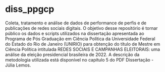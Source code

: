 # diss_ppgcp

Coleta, tratamento e análise de dados de performance de perfis e de publicações de redes sociais digitais.
O objetivo desse repositório é tornar público os dados e scripts utilizados na dissertação apresentada ao Programa de Pós Graduação em Ciência Política da Universidade Federal do Estado  do Rio de Janeiro (UNIRIO) para obtenção do título de Mestre em Ciência Política intitulada REDES SOCIAIS E CAMPANHAS ELEITORAIS: uma análise da eleição presidencial brasileira de 2022.
A descrição da metodologia utilizada está disponível no capítulo 5 do PDF Dissertação - Júlia Lemos.
